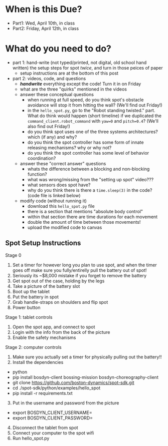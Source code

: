 # When is this Due?

- Part1: Wed, April 10th, in class 
- Part2: Friday, April 12th, in class

# What do you need to do?

- part 1: hand-write (not typed/printed, not digital, old school hand written) the setup steps for spot *twice*, and turn in those peices of paper 
    - setup instructions are at the bottom of this post
- part 2: videos, code, and questions
    - ***handwrite*** everything except the code! Turn it in on Friday
    - what are the three "quirks" mentioned in the videos
    - answer these conceptual questions
        - when running at full speed, do you think spot's obstacle avoidance will stop it from hitting the wall? (We'll find out Friday!)
        - in the `hello_spot.py`, go to the "Robot standing twisted." part. What do think would happen (short timeline) if we duplicated the `command_client.robot_command` with `yaw=0` and `pitch=0.4`? (We'll also find out Friday!)
        - do you think spot uses one of the three systems architectures? which (if any) and why?
        - do you think the spot controller has some form of innate releasing mechanisms? why or why not?
        - do you think the spot controller has some level of behavior coordination?
    - answer these "correct answer" questions
        - whats the difference between a blocking and non-blocking function?
        - what was wrong/missing from the "setting up spot" video???
        - what sensors does spot have?
        - why do you think there is there a `time.sleep(3)` in the code? (code file is linked below)
    - modify code (without running it)
        - download this `hello_spot.py` file
        - there is a section that mentions "absolute body control"
        - within that section there are time durations for each movement
        - double the amount of time between those movements!
        - upload the modified code to canvas
    


## Spot Setup Instructions

Stage 0
1. Set a timer for however long you plan to use spot, and when the timer goes off make sure you fully/entirelly pull the battery out of spot!
2. Seriously its ~$8,000 mistake if you forget to remove the battery
3. Get spot out of the case, holding by the legs
4. Take a picture of the battery slot
5. Boot up the tablet
6. Put the battery in spot
7. Grab handle-straps on shoulders and flip spot
8. Power button

Stage 1: tablet controls
1. Open the spot app, and connect to spot
2. Login with the info from the back of the picture
3. Enable the safety mechanisms

Stage 2: computer controls
1. Make sure you actually set a timer for physically pulling out the battery!!
2. Install the dependencies
- python
- pip install bosdyn-client bossing-mission bosdyn-choreography-client
- git clone https://github.com/boston-dynamics/spot-sdk.git
- cd ./spot-sdk/python/examples/hello_spot
- pip install -r requirements.txt
3. Put in the username and password from the picture
- export BOSDYN_CLIENT_USERNAME=
- export BOSDYN_CLIENT_PASSWORD=
4. Disconnect the tablet from spot
5. Connect your computer to the spot wifi
6. Run hello_spot.py
